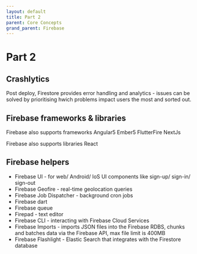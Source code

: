 ```yaml
---
layout: default
title: Part 2
parent: Core Concepts
grand_parent: Firebase
---
```


# Part 2

## Crashlytics

Post deploy, Firestore provides error handling and analytics - issues can be solved by prioritising hwich problems impact users the most and sorted out.

## Firebase frameworks & libraries

Firebase also supports frameworks
Angular5
Ember5
FlutterFire
NextJs

Firebase also supports libraries
React

## Firebase helpers

- Firebase UI - for web/ Android/ IoS  UI components like sign-up/ sign-in/ sign-out
- Firebase Geofire - real-time geolocation queries
- Firebase Job Dispatcher - background cron jobs 
- Firebase dart
- Firebase queue
- Firepad - text editor
- Firebase CLI - interacting with Firebase Cloud Services
- Firebase Imports - imports JSON files into the Firebase RDBS, chunks and batches data via the Firebase API, max file limit is 400MB
- Firebase Flashlight - Elastic Search that integrates with the Firestore database
